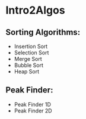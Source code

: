 # Intro2Algos
## Sorting Algorithms:
* Insertion Sort
* Selection Sort 
* Merge Sort
* Bubble Sort 
* Heap Sort


## Peak Finder:
* Peak Finder 1D
* Peak Finder 2D
